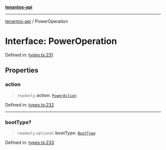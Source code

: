 [**tenantos-api**](../README.md)

***

[tenantos-api](../globals.md) / PowerOperation

# Interface: PowerOperation

Defined in: [types.ts:231](https://github.com/shadmanZero/tenantos-api/blob/fe61944d7cb3ee6cc3061a8309e45287291cb501/src/types.ts#L231)

## Properties

### action

> `readonly` **action**: [`PowerAction`](../type-aliases/PowerAction.md)

Defined in: [types.ts:232](https://github.com/shadmanZero/tenantos-api/blob/fe61944d7cb3ee6cc3061a8309e45287291cb501/src/types.ts#L232)

***

### bootType?

> `readonly` `optional` **bootType**: [`BootType`](../type-aliases/BootType.md)

Defined in: [types.ts:233](https://github.com/shadmanZero/tenantos-api/blob/fe61944d7cb3ee6cc3061a8309e45287291cb501/src/types.ts#L233)
